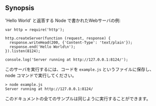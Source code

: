 ## Synopsis

<!--

An example of a [web server](http.html) written with Node which responds with 'Hello
World':

-->
'Hello World' と返答する Node で書かれたWebサーバの例:

    var http = require('http');

    http.createServer(function (request, response) {
      response.writeHead(200, {'Content-Type': 'text/plain'});
      response.end('Hello World\n');
    }).listen(8124);

    console.log('Server running at http://127.0.0.1:8124/');

<!--

To run the server, put the code into a file called `example.js` and execute
it with the node program

-->
このサーバを実行するには、コードを `example.js` というファイルに保存し、
node コマンドで実行してください。

    > node example.js
    Server running at http://127.0.0.1:8124/

<!--

All of the examples in the documentation can be run similarly.

-->
このドキュメントの全てのサンプルは同じように実行することができます。
